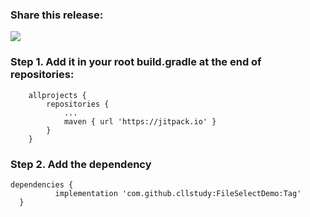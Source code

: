 
### Share this release:

[![](https://jitpack.io/v/cllstudy/FileSelectDemo.svg)](https://jitpack.io/#cllstudy/FileSelectDemo)


### Step 1. Add it in your root build.gradle at the end of repositories:

```
	allprojects {
		repositories {
			...
			maven { url 'https://jitpack.io' }
		}
	}
  ```

  ### Step 2. Add the dependency
  
  ```
 dependencies {
	        implementation 'com.github.cllstudy:FileSelectDemo:Tag'
	}
  ```
